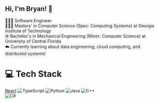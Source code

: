 ## Hi, I'm Bryan! 👋

🧑🏻‍💻 Software Engineer <br>
🧑🏻‍🎓 Masters' in Computer Science (Spec: Computing Systems) at Georgia Institute of Technology<br>
⚙️ Bachelor's in Mechanical Engineering (Minor: Computer Science) at University of Central Florida<br>
☁️ Currently learning about data engineering, cloud computing, and distributed systems!<br>

# 💻 Tech Stack
[React](https://img.shields.io/badge/react-%2320232a.svg?style=for-the-badge&logo=react&logoColor=%2361DAFB)
![TypeScript](https://img.shields.io/badge/typescript-%23007ACC.svg?style=for-the-badge&logo=typescript&logoColor=white)
![Python](https://img.shields.io/badge/python-3670A0?style=for-the-badge&logo=python&logoColor=ffdd54)
![Java](https://img.shields.io/badge/java-%23ED8B00.svg?style=for-the-badge&logo=openjdk&logoColor=white)
![C++](https://img.shields.io/badge/c++-%2300599C.svg?style=for-the-badge&logo=c++&logoColor=white)<br/>
![C#](https://img.shields.io/badge/c#-%2300599C.svg?style=for-the-badge&logo=c#&logoColor=white)<br/>
